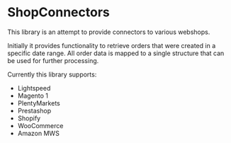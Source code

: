 # ShopConnectors
This library is an attempt to provide connectors to various webshops.

Initially it provides functionality to retrieve orders that were created in a specific date range. All order data is mapped to 
a single structure that can be used for further processing.

Currently this library supports:
- Lightspeed
- Magento 1
- PlentyMarkets
- Prestashop
- Shopify
- WooCommerce
- Amazon MWS
